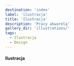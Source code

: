 ```yaml
---
destination: 'index'
label: 'ilustracja'
title: 'Ilustracja'
description: 'Pracy akwarelą'
gallery_dir: 'illustrations/'
tags:
  - Ilustracja
  - Design
---
```


#### Ilustracja 

